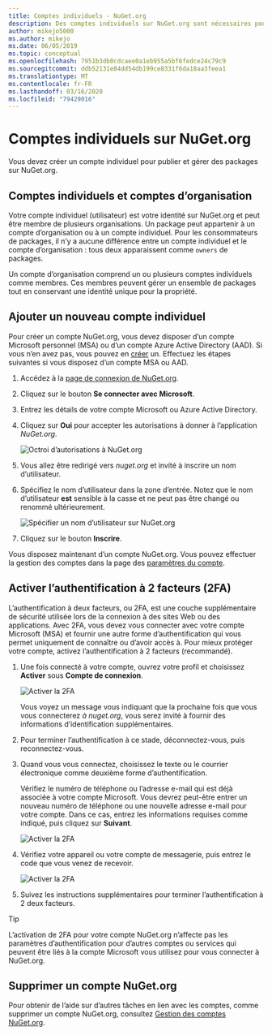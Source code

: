 ```yaml
---
title: Comptes individuels - NuGet.org
description: Des comptes individuels sur NuGet.org sont nécessaires pour publier des packages
author: mikejo5000
ms.author: mikejo
ms.date: 06/05/2019
ms.topic: conceptual
ms.openlocfilehash: 7951b3db0cdcaee0a1eb955a5bf6fedce24c79c9
ms.sourcegitcommit: ddb52131e84dd54db199ce8331f6da18aa3feea1
ms.translationtype: MT
ms.contentlocale: fr-FR
ms.lasthandoff: 03/16/2020
ms.locfileid: "79429016"
---
```

# <a name="individual-accounts-on-nugetorg"></a>Comptes individuels sur NuGet.org

Vous devez créer un compte individuel pour publier et gérer des packages sur NuGet.org.

## <a name="individual-accounts-vs-organization-accounts"></a>Comptes individuels et comptes d’organisation

Votre compte individuel (utilisateur) est votre identité sur NuGet.org et peut être membre de plusieurs organisations. Un package peut appartenir à un compte d’organisation ou à un compte individuel. Pour les consommateurs de packages, il n’y a aucune différence entre un compte individuel et le compte d’organisation : tous deux apparaissent comme `owners` de packages.

Un compte d’organisation comprend un ou plusieurs comptes individuels comme membres. Ces membres peuvent gérer un ensemble de packages tout en conservant une identité unique pour la propriété.

## <a name="add-a-new-individual-account"></a>Ajouter un nouveau compte individuel

Pour créer un compte NuGet.org, vous devez disposer d’un compte Microsoft personnel (MSA) ou d’un compte Azure Active Directory (AAD). Si vous n’en avez pas, vous pouvez en [créer](https://signup.live.com) un. Effectuez les étapes suivantes si vous disposez d’un compte MSA ou AAD.

1. Accédez à la [page de connexion de NuGet.org](https://www.nuget.org/users/account/LogOn).

1. Cliquez sur le bouton **Se connecter avec Microsoft**.

1. Entrez les détails de votre compte Microsoft ou Azure Active Directory.

1. Cliquez sur **Oui** pour accepter les autorisations à donner à l’application *NuGet.org*.

   ![Octroi d’autorisations à NuGet.org](media/nuget-org-permissions.png)

1. Vous allez être redirigé vers *nuget.org* et invité à inscrire un nom d’utilisateur.

1. Spécifiez le nom d’utilisateur dans la zone d’entrée. Notez que le nom d’utilisateur **est** sensible à la casse et ne peut pas être changé ou renommé ultérieurement.

   ![Spécifier un nom d’utilisateur sur NuGet.org](media/nuget-org-register.png) 

1. Cliquez sur le bouton **Inscrire**.

Vous disposez maintenant d’un compte NuGet.org. Vous pouvez effectuer la gestion des comptes dans la page des [paramètres du compte](https://www.nuget.org/account).

## <a name="enable-two-factor-authentication-2fa"></a>Activer l’authentification à 2 facteurs (2FA)

L’authentification à deux facteurs, ou 2FA, est une couche supplémentaire de sécurité utilisée lors de la connexion à des sites Web ou des applications. Avec 2FA, vous devez vous connecter avec votre compte Microsoft (MSA) et fournir une autre forme d’authentification qui vous permet uniquement de connaître ou d’avoir accès à. Pour mieux protéger votre compte, activez l’authentification à 2 facteurs (recommandé).

1. Une fois connecté à votre compte, ouvrez votre profil et choisissez **Activer** sous **Compte de connexion**.

   ![Activer la 2FA](media/nuget-org-register-2fa.png)

   Vous voyez un message vous indiquant que la prochaine fois que vous vous connecterez *à nuget.org*, vous serez invité à fournir des informations d’identification supplémentaires.

2. Pour terminer l’authentification à ce stade, déconnectez-vous, puis reconnectez-vous.

3. Quand vous vous connectez, choisissez le texte ou le courrier électronique comme deuxième forme d’authentification.

   Vérifiez le numéro de téléphone ou l’adresse e-mail qui est déjà associée à votre compte Microsoft. Vous devrez peut-être entrer un nouveau numéro de téléphone ou une nouvelle adresse e-mail pour votre compte. Dans ce cas, entrez les informations requises comme indiqué, puis cliquez sur **Suivant**.

   ![Activer la 2FA](media/nuget-org-sign-in-2fa.png)

4. Vérifiez votre appareil ou votre compte de messagerie, puis entrez le code que vous venez de recevoir.

   ![Activer la 2FA](media/nuget-org-enter-code-2fa.png)

5. Suivez les instructions supplémentaires pour terminer l’authentification à 2 deux facteurs.

> [!Tip]
> L’activation de 2FA pour votre compte NuGet.org n’affecte pas les paramètres d’authentification pour d’autres comptes ou services qui peuvent être liés à la compte Microsoft vous utilisez pour vous connecter à NuGet.org.

## <a name="delete-a-nugetorg-account"></a>Supprimer un compte NuGet.org

Pour obtenir de l’aide sur d’autres tâches en lien avec les comptes, comme supprimer un compte NuGet.org, consultez [Gestion des comptes NuGet.org](nuget-org-faq.md#nugetorg-account-management).
